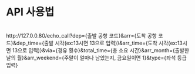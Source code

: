 <h1>API 사용법</h1>

<br>
http://127.0.0.80/echo_call?dep={출발 공항 코드}&arr={도착 공항 코드}&dep_time={출발 시각(ex:13시면 13으로 입력)}&arr_time={도착 시각(ex:13시면 13으로 입력)}&via={경유 횟수}&total_time={총 소요 시간}&arr_month={출발한 날의 월}&arr_weekend={주말이 얼마나 남았는지, 금요일이면 1}&type={좌석 등급 입력}